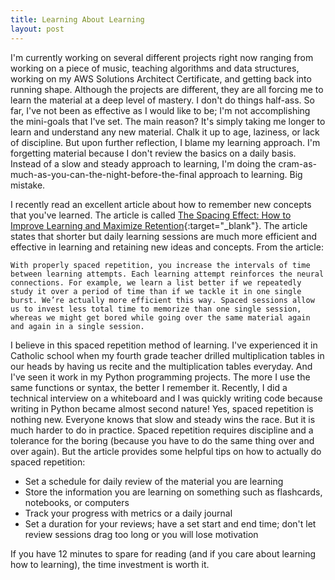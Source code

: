 ```yaml
---
title: Learning About Learning
layout: post
---
```


I'm currently working on several different projects right now ranging from working on a piece of music, teaching algorithms and data structures, working on my AWS Solutions Architect Certificate, and getting back into running shape. Although the projects are different, they are all forcing me to learn the material at a deep level of mastery. I don't do things half-ass. So far, I've not been as effective as I would like to be; I'm not accomplishing the mini-goals that I've set. The main reason? It's simply taking me longer to learn and understand any new material. Chalk it up to age, laziness, or lack of discipline. But upon further reflection, I blame my learning approach. I'm forgetting material because I don't review the basics on a daily basis. Instead of a slow and steady approach to learning, I'm doing the cram-as-much-as-you-can-the-night-before-the-final approach to learning. Big mistake.

I recently read an excellent article about how to remember new concepts that you've learned. The article is called [The Spacing Effect: How to Improve Learning and Maximize Retention](https://fs.blog/2018/12/spacing-effect/){:target="_blank"}. The article states that shorter but daily learning sessions are much more efficient and effective in learning and retaining new ideas and concepts. From the article:

```
With properly spaced repetition, you increase the intervals of time between learning attempts. Each learning attempt reinforces the neural connections. For example, we learn a list better if we repeatedly study it over a period of time than if we tackle it in one single burst. We’re actually more efficient this way. Spaced sessions allow us to invest less total time to memorize than one single session, whereas we might get bored while going over the same material again and again in a single session.
```

I believe in this spaced repetition method of learning. I've experienced it in Catholic school when my fourth grade teacher drilled multiplication tables in our heads by having us recite and the multiplication tables everyday. And I've seen it work in my Python programming projects. The more I use the same functions or syntax, the better I remember it. Recently, I did a technical interview on a whiteboard and I was quickly writing code because writing in Python became almost second nature! Yes, spaced repetition is nothing new. Everyone knows that slow and steady wins the race. But it is much harder to do in practice. Spaced repetition requires discipline and a tolerance for the boring (because you have to do the same thing over and over again). But the article provides some helpful tips on how to actually do spaced repetition:

* Set a schedule for daily review of the material you are learning
* Store the information you are learning on something such as flashcards, notebooks, or computers
* Track your progress with metrics or a daily journal
* Set a duration for your reviews; have a set start and end time; don't let review sessions drag too long or you will lose motivation 

If you have 12 minutes to spare for reading (and if you care about learning how to learning), the time investment is worth it.  
